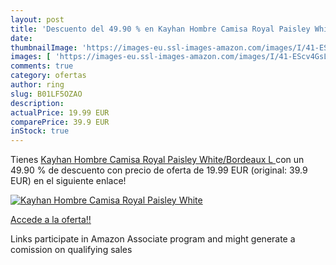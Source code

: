 ```yaml
---
layout: post
title: 'Descuento del 49.90 % en Kayhan Hombre Camisa Royal Paisley White'
date: 
thumbnailImage: 'https://images-eu.ssl-images-amazon.com/images/I/41-EScv4GsL._SL200_.jpg'
images: [ 'https://images-eu.ssl-images-amazon.com/images/I/41-EScv4GsL._SL200_.jpg' ]
comments: true
category: ofertas
author: ring
slug: B01LF5OZAO
description:
actualPrice: 19.99 EUR
comparePrice: 39.9 EUR
inStock: true
---
```


Tienes [Kayhan Hombre Camisa Royal Paisley White/Bordeaux  L ](https://www.amazon.es/dp/B01LF5OZAO/?tag=tolees-21) con un 49.90 % de descuento con precio de oferta de 19.99 EUR (original: 39.9 EUR) en el siguiente enlace!

[![Kayhan Hombre Camisa Royal Paisley White](https://images-eu.ssl-images-amazon.com/images/I/41-EScv4GsL._SL200_.jpg)](https://www.amazon.es/dp/B01LF5OZAO/?tag=tolees-21)

[Accede a la oferta!!](https://www.amazon.es/dp/B01LF5OZAO/?tag=tolees-21)

Links participate in Amazon Associate program and might generate a comission on qualifying sales


